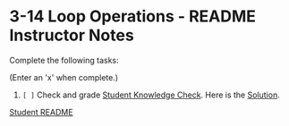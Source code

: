 
# 3-14 Loop Operations - README Instructor Notes

Complete the following tasks:

(Enter an 'x' when complete.)

1. `[ ]` Check and grade [Student Knowledge Check](../2_knowledge_check.md).
Here is the [Solution](1_knowledge_check_solution.md).

[Student README](../README.md)


<!--- End of file. --->
